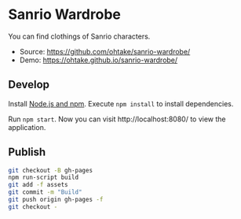 # Sanrio Wardrobe

You can find clothings of Sanrio characters.

* Source: <https://github.com/ohtake/sanrio-wardrobe/>
* Demo: <https://ohtake.github.io/sanrio-wardrobe/>

## Develop

Install [Node.js and npm](https://nodejs.org/en/download/). Execute `npm install` to install dependencies.

Run `npm start`. Now you can visit http://localhost:8080/ to view the application.

## Publish

```bash
git checkout -B gh-pages
npm run-script build
git add -f assets
git commit -m "Build"
git push origin gh-pages -f
git checkout -
```
